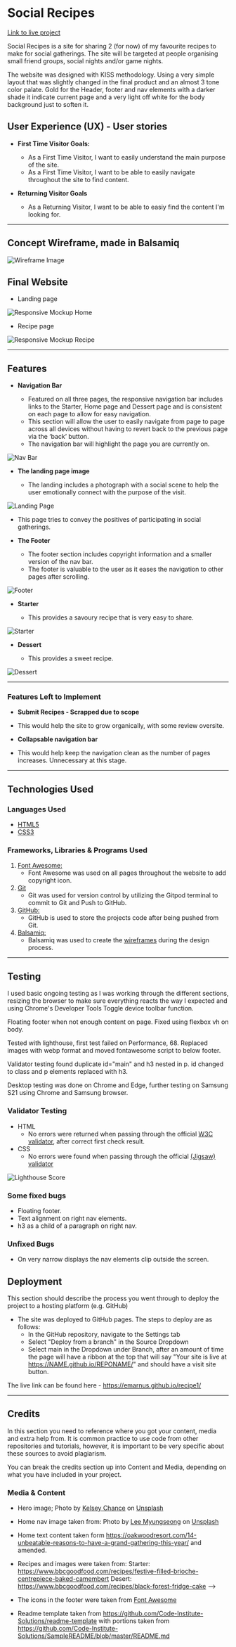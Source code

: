 # Social Recipes

[Link to live project](https://emarnus.github.io/recipe1/)


Social Recipes is a site for sharing 2 (for now) of my favourite recipes to make for social gatherings. The site will be targeted at people organising small friend groups, social nights and/or game nights.

The website was designed with KISS methodology. Using a very simple layout that was slightly changed in the final product and an almost 3 tone color palate. Gold for the Header, footer and nav elements with a darker shade it indicate current page and a very light off white for the body background just to soften it.


## User Experience (UX) - User stories

- __First Time Visitor Goals:__

  - As a First Time Visitor, I want to easily understand the main purpose of the site. 
  - As a First Time Visitor, I want to be able to easily navigate throughout the site to find content.


- __Returning Visitor Goals__

  - As a Returning Visitor, I want to be able to easiy find the content I'm looking for.

--------

## Concept Wireframe, made in Balsamiq

![Wireframe Image](/documentation/assets/images/Recipe%201%20pg1.png)

## Final Website

- Landing page

![Responsive Mockup Home](/documentation/assets/images/home%20example.PNG)

- Recipe page

![Responsive Mockup Recipe](/documentation/assets/images/recipe%20example.PNG)

----------

## Features

- __Navigation Bar__

  - Featured on all three pages, the responsive navigation bar includes links to the Starter, Home page and Dessert page and is consistent on each page to allow for easy navigation.
  - This section will allow the user to easily navigate from page to page across all devices without having to revert back to the previous page via the ‘back’ button.
  - The navigation bar will highlight the page you are currently on.

![Nav Bar](/documentation/assets/images/nav.PNG)

- __The landing page image__

  - The landing includes a photograph with a social scene to help the user emotionally connect with the purpose of the visit.


![Landing Page](/documentation/assets/images/landing%20page.PNG)

  - This page tries to convey the positives of participating in social gatherings.


- __The Footer__

  - The footer section includes copyright information and a smaller version of the nav bar.
  - The footer is valuable to the user as it eases the navigation to other pages after scrolling.

![Footer](/documentation/assets/images/footer.PNG)

- __Starter__

  - This provides a savoury recipe that is very easy to share.

![Starter](/documentation/assets/images/starter.PNG)

- __Dessert__

  - This provides a sweet recipe.

![Dessert](/documentation/assets/images/dessert.PNG)

----------

### Features Left to Implement

- __Submit Recipes - Scrapped due to scope__
- This would help the site to grow organically, with some review oversite.

- __Collapsable navigation bar__
- This would help keep the navigation clean as the number of pages increases. Unnecessary at this stage. 

----------
## Technologies Used

### Languages Used

-   [HTML5](https://en.wikipedia.org/wiki/HTML5)
-   [CSS3](https://en.wikipedia.org/wiki/Cascading_Style_Sheets)

### Frameworks, Libraries & Programs Used

1. [Font Awesome:](https://fontawesome.com/)
    - Font Awesome was used on all pages throughout the website to add copyright icon.
1. [Git](https://git-scm.com/)
    - Git was used for version control by utilizing the Gitpod terminal to commit to Git and Push to GitHub.
1. [GitHub:](https://github.com/)
    - GitHub is used to store the projects code after being pushed from Git.
1. [Balsamiq:](https://balsamiq.com/)
    - Balsamiq was used to create the [wireframes](https://github.com/) during the design process.



-----------

## Testing

I used basic ongoing testing as I was working through the different sections, resizing the browser to make sure everything reacts the way I expected and using Chrome's Developer Tools Toggle device toolbar function. 

Floating footer when not enough content on page. Fixed using flexbox vh on body.

Tested with lighthouse, first test failed on Performance, 68. Replaced images with webp format and moved fontawesome script to below footer.

Validator testing found duplicate id="main" and h3 nested in p. id changed to class and p elements replaced with h3.

Desktop testing was done on Chrome and Edge, further testing on Samsung S21 using Chrome and Samsung browser.

### Validator Testing

- HTML
  - No errors were returned when passing through the official [W3C validator](https://validator.w3.org/nu/?doc=https%3A%2F%2Femarnus.github.io%2Frecipe1%2Findex.html), after correct first check result.
- CSS
  - No errors were found when passing through the official [(Jigsaw) validator](https://jigsaw.w3.org/css-validator/validator?uri=https%3A%2F%2Femarnus.github.io%2Frecipe1%2Findex.html&profile=css3svg&usermedium=all&warning=1&vextwarning=&lang=en)


![Lighthouse Score](/documentation/assets/images/Lighthouse.PNG)

### Some fixed bugs

- Floating footer.
- Text alignment on right nav elements.
- h3 as a child of a paragraph on right nav.

### Unfixed Bugs

- On very narrow displays the nav elements clip outside the screen.

## Deployment

This section should describe the process you went through to deploy the project to a hosting platform (e.g. GitHub)

- The site was deployed to GitHub pages. The steps to deploy are as follows:
  - In the GitHub repository, navigate to the Settings tab
  - Select "Deploy from a branch" in the Source Dropdown
  - Select main in the Dropdown under Branch, after an amount of time the page will have a ribbon at the top that will say "Your site is live at https://NAME.github.io/REPONAME/" and should have a visit site button.

The live link can be found here - https://emarnus.github.io/recipe1/

-------------

## Credits

In this section you need to reference where you got your content, media and extra help from. It is common practice to use code from other repositories and tutorials, however, it is important to be very specific about these sources to avoid plagiarism.

You can break the credits section up into Content and Media, depending on what you have included in your project.

### Media & Content

- Hero image; Photo by <a href="https://unsplash.com/@kchance8?utm_source=unsplash&utm_medium=referral&utm_content=creditCopyText">Kelsey Chance</a> on <a href="https://unsplash.com/photos/BB4GbHiU1KY?utm_source=unsplash&utm_medium=referral&utm_content=creditCopyText">Unsplash</a>

- Home nav image taken from: Photo by <a href="https://unsplash.com/ja/@yvonnemorgun?utm_source=unsplash&utm_medium=referral&utm_content=creditCopyText">Lee Myungseong</a> on <a href="https://unsplash.com/photos/y1XXWct5rBo?utm_source=unsplash&utm_medium=referral&utm_content=creditCopyText">Unsplash</a>
  
- Home text content taken form https://oakwoodresort.com/14-unbeatable-reasons-to-have-a-grand-gathering-this-year/ and amended.

- Recipes and images were taken from:
Starter: https://www.bbcgoodfood.com/recipes/festive-filled-brioche-centrepiece-baked-camembert
Desert: https://www.bbcgoodfood.com/recipes/black-forest-fridge-cake -->

- The icons in the footer were taken from [Font Awesome](https://fontawesome.com/)

- Readme template taken from https://github.com/Code-Institute-Solutions/readme-template with portions taken from https://github.com/Code-Institute-Solutions/SampleREADME/blob/master/README.md